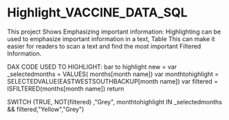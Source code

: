 # Highlight_VACCINE_DATA_SQL
This project Shows Emphasizing important information: Highlighting can be used to emphasize important information in a text, Table This can make it easier for readers to scan a text and find the most important Filtered Information.

DAX CODE USED TO HIGHLIGHT:
bar to highlight new = 
var _selectedmonths =
           VALUES( months[month name])
var monthtohighlight =
            SELECTEDVALUE(EASTWESTSOUTHBACKUP[month name])
var filtered = 
             ISFILTERED(months[month name])
return

SWITCH (TRUE, NOT(filtered) ,"Grey", monthtohighlight IN _selectedmonths && filtered,"Yellow","Grey")

